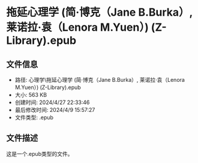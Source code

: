﻿# 拖延心理学 (简·博克（Jane B.Burka）, 莱诺拉·袁（Lenora M.Yuen）) (Z-Library).epub

## 文件信息
- 路径: 心理学\拖延心理学 (简·博克（Jane B.Burka）, 莱诺拉·袁（Lenora M.Yuen）) (Z-Library).epub
- 大小: 563 KB
- 创建时间: 2024/4/27 22:33:46
- 最后修改时间: 2024/4/9 15:57:27
- 文件类型: .epub

## 文件描述
这是一个.epub类型的文件。

